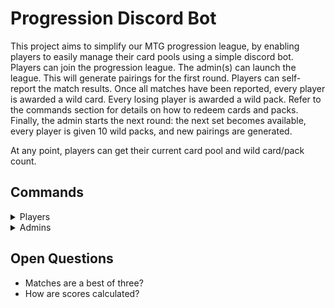 # Progression Discord Bot

This project aims to simplify our MTG progression league, by enabling players to easily manage their card pools using a simple discord bot.
Players can join the progression league.
The admin(s) can launch the league. This will generate pairings for the first round. 
Players can self-report the match results. 
Once all matches have been reported, every player is awarded a wild card. Every losing player is awarded a wild pack. Refer to the commands section for details on how to redeem cards and packs.
Finally, the admin starts the next round: the next set becomes available, every player is given 10 wild packs, and new pairings are generated.

At any point, players can get their current card pool and wild card/pack count.

## Commands
<details>
<summary>Players</summary>

These commands are available to all players or those looking to join the league.

<details>
<summary>
<code>/join</code> - Join the upcoming league
</summary>

Join the league. Generates a card pool of 10 packs for the joining player.

**Syntax:**
`/join`

**Arguments:**
None

**Restriction:**

The command will fail if:
- a league is ongoing
</details>
<details>
<summary>
<code>/drop</code> - Drop from the league
</summary>
Removes the player from the current league.
If the player is part of a match, which hasn't been reported on yet, it will be set to 2:0 for the opponent.

**Syntax:**
`/drop`

**Arguments:**
None

**Restriction:**

The command will fail if:
- the given user does not play in the current league.
</details>

<details>
<summary>
<code>/report</code> - Report match results
</summary>

The games won always refer to the reporting player. 
The opponent does not need to report the same match.

**Syntax:**
`/report <games_won> <games_lost> <draws>`

**Arguments:**
- `<games_won>' is the number of games in the match won by the reporting player.
- `<games_lost>' is the number of games in the match won by the opponent of the reporting player.
- `<draws>' is the number of games in the match ending in a draw.

**Restriction:**

The command will fail if:
- no league is ongoing
- the match result has already been reported
</details>

<details>
<summary>
<code>/redeem</code> - Redeem wild cards & packs
</summary>

The `/redeem` command has two different sub commands for redeeming individual cards or packs.

<details>
<summary>
<code>/redeem card</code> - Turning wild cards into specific cards
</summary>

Spend a wild card to add a specific card from the unlocked sets to your card pool.

**Syntax:**
`/redeem card <set_code> <collector_number>`

**Arguments:**
- `<set_code>' is a valid set code of an already unlocked set in the current league.
- `<collector_number>' is the collector number of the card in the given set you want to add to your card pool.

**Restriction:**

The command will fail if:
- no league is ongoing
- the user doesn't play in the current league
- the user has no more wild cards
- the given set code is not valid or not unlocked (yet) for the current league
- the given collector number is not valid or does not exist in the given set
</details>

<details>
<summary>
<code>/redeem pack</code> - Turning wild packs into packs of random cards
</summary>

Spend one or more wild packs to add that many packs of random cards from one of the unlocked sets to your card pool.

**Syntax:**
`/redeem pack <set_code> <count>`

**Arguments:**
- `<set_code>` is a valid set code of an already unlocked set in the current league.
- `<count>` is the number of packs of the given set you want to add to your card pool.

**Restriction:**

The command will fail if:
- no league is ongoing
- the user doesn't play in the current league
- the user has insufficient wild packs
- the given set code is not valid or not unlocked (yet) for the current league
</details>
</details>
<details>
<summary>
<code>/pool</code> - Get a list of all cards in your card pool
</summary>

Get a list of all cards in your personal card pool.

**Syntax:**
`/pool`

**Arguments:**
None

**Restriction:**

The command will fail if:
- no league is ongoing
- the user doesn't play in the current league
</details>
<details>
<summary>
<code>/balance</code> - Check the number of wild cards & packs available to you
</summary>

Get the number of wild cards & packs you can still redeem.

**Syntax:**
`/balance`

**Arguments:**
None

**Restriction:**

The command will fail if:
- no league is ongoing
- the user doesn't play in the current league
</details>
<details>
<summary>
<code>/sets</code> - Check the list of unlocked sets
</summary>

Get a list of all sets that are unlocked for the current league.

**Syntax:**
`/sets`

**Arguments:**
None

**Restriction:**

The command will fail if:
- no league is ongoing
</details>
<details>
<summary>
<code>/bans</code> - Check the list of banned cards
</summary>

Get a list of all cards that are banned from the current league.

**Syntax:**
`/bans`

**Arguments:**
None

**Restriction:**

The command will fail if:
- no league is ongoing
</details>
</details>

<details>
<summary>Admins</summary>

These commands are only available to administrators of the league.

<details>
<summary>
<code>/start</code> - Start a new league
</summary>
Start the league with all players that have joined so far.
The given set will be the first available set to redeem wild packs and cards for.

**Syntax:**
`/start <set_code>`

**Arguments:**
- `<set_code>` is a valid MTG set code of the first set to make available to all players.

**Restriction:**

The command will fail if:
- a league is ongoing
- an invalid set code is given
</details>

<details>
<summary>
<code>/next</code> - Start the next round
</summary>
Start the next round in the current league.
The given set will become available to redeem wild packs and cards for.

**Syntax:**
`/next <set_code>`

**Arguments:**
- `<set_code>` is a valid MTG set code of the next set to make available to all players.

**Restriction:**

The command will fail if:
- no league is active
- an invalid set code is given
- at least one match hasn't been reported on yet
</details>

<details>
<summary>
<code>/force_drop</code> - Remove a player from the league
</summary>
Remove a player from the current league.
If the player is part of a match, which hasn't been reported on yet, it will be set to 2:0 for the opponent.

**Syntax:**
`/force_drop <username>`

**Arguments:**
- `<username>` is a valid discord handle of a player in the current league.

**Restriction:**

The command will fail if:
- an invalid username is given
- the given user does not play in the current league.
</details>

<details>
<summary>
<code>/force_report</code> - Set a match result
</summary>

Report on a match from the perspective of the given player.

**Syntax:**
`/force_report <username> <games_won> <games_lost> <draws>`

**Arguments:**
- `<username>` is a valid discord handle of a player in the current league.
- `<games_won>` is the number of games the given player has won.
- `<games_lost>` is the number of games the given player has lost.
- `<draws>` is the number draws in the match.

**Restriction:**

The command will fail if:
- an invalid username is given
- the given user does not play in the current league.
- the given user was not part of a match (e.g. in case of an uneven number of players).
</details>

<details>
<summary>
<code>/ban</code> - Ban a card from the current league
</summary>

Add a card to the ban list.

**Syntax:**
`/ban <cardname>`

**Arguments:**
- `<cardname>` is a valid MTG card name.

**Restriction:**

The command will fail if:
- no league is active
- the given cardname does not match a valid card
- the given cardname is not part of any of the unlocked sets
- the given cardname is already on the ban list
</details>
<details>
<summary>
<code>/unban</code> - Unban a card from the current league
</summary>

Remove a card from the ban list.

**Syntax:**
`/unban <cardname>`

**Arguments:**
- `<cardname>` is a valid MTG card name.

**Restriction:**

The command will fail if:
- no league is active
- the given cardname is not on the ban list
</details>
</details>

## Open Questions
- Matches are a best of three?
- How are scores calculated?